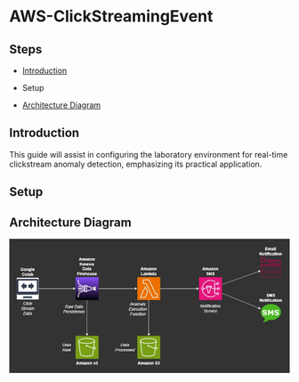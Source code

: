 # AWS-ClickStreamingEvent
## Steps
- [Introduction](##Introduction)
* Setup
- [Architecture Diagram](##Architecture-Diagram)

## Introduction
This guide will assist in configuring the laboratory environment for real-time clickstream anomaly detection, emphasizing its practical application.

## Setup

## Architecture Diagram
![Architecture Diagram](AWS_ClickStreaming.jpg)
